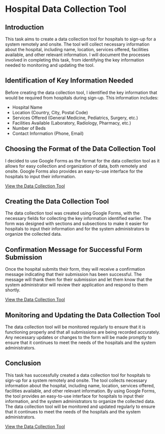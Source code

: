 # Hospital Data Collection Tool

## Introduction
This task aims to create a data collection tool for hospitals to sign-up for a system remotely and onsite. The tool will collect necessary information about the hospital, including name, location, services offered, facilities available, and other relevant information. I will document the processes involved in completing this task, from identifying the key information needed to monitoring and updating the tool.

## Identification of Key Information Needed
Before creating the data collection tool, I identified the key information that would be required from hospitals during sign-up. This information includes:
* Hospital Name
* Location (Country, City, Postal Code)
* Services Offered (General Medicine, Pediatrics, Surgery, etc.)
* Facilities Available (Laboratory, Radiology, Pharmacy, etc.)
* Number of Beds
* Contact Information (Phone, Email)


## Choosing the Format of the Data Collection Tool
I decided to use Google Forms as the format for the data collection tool as it allows for easy collection and organization of data, both remotely and onsite. Google Forms also provides an easy-to-use interface for the hospitals to input their information.

[View the Data Collection Tool](https://forms.gle/FYuP7W8yF9zTXmDr9)


## Creating the Data Collection Tool
The data collection tool was created using Google Forms, with the necessary fields for collecting the key information identified earlier. The form was designed with sections and subsections to make it easier for hospitals to input their information and for the system administrators to organize the collected data.


## Confirmation Message for Successful Form Submission
Once the hospital submits their form, they will receive a confirmation message indicating that their submission has been successful. The message will thank them for their submission and let them know that the system administrator will review their application and respond to them shortly.

[View the Data Collection Tool](https://forms.gle/FYuP7W8yF9zTXmDr9)



## Monitoring and Updating the Data Collection Tool
The data collection tool will be monitored regularly to ensure that it is functioning properly and that all submissions are being recorded accurately. Any necessary updates or changes to the form will be made promptly to ensure that it continues to meet the needs of the hospitals and the system administrators.

## Conclusion
This task has successfully created a data collection tool for hospitals to sign-up for a system remotely and onsite. The tool collects necessary information about the hospital, including name, location, services offered, facilities available, and other relevant information. By using Google Forms, the tool provides an easy-to-use interface for hospitals to input their information, and the system administrators to organize the collected data. The data collection tool will be monitored and updated regularly to ensure that it continues to meet the needs of the hospitals and the system administrators.

[View the Data Collection Tool](https://forms.gle/FYuP7W8yF9zTXmDr9)
